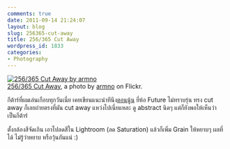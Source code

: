 ```yaml
---
comments: true
date: 2011-09-14 21:24:07
layout: blog
slug: 256365-cut-away
title: 256/365 Cut Away
wordpress_id: 1833
categories:
- Photography
---
```


[![256/365 Cut Away by armno](http://farm7.static.flickr.com/6155/6147297986_5d70a42ff2.jpg)](http://www.flickr.com/photos/armno/6147297986/)  
[256/365 Cut Away](http://www.flickr.com/photos/armno/6147297986/), a photo by [armno](http://www.flickr.com/photos/armno/) on Flickr.

กีต้าร์ที่ผมเล่นเกือบทุกวันเนี่ย เคยเขียนแนะนำทึนึง[ตอนนู้น](http://armno.in.th/2010/09/09/my-guitar-i/) ยี่ห้อ Future ไม่ทราบรุ่น ทรง cut away ก็เลยถ่ายตรงที่มัน cut away แหว่งไปเนี่ยแหละ ดู abstract นิดๆ แต่ก็ยังพอให้เห็นว่าเป็นกีต้าร์  

  

ตั้งกล้องสีจัดเกิน เอาไปลดสีใน Lightroom (ลด Saturation) แล้วก็เพิ่ม Grain ให้หยาบๆ ผลที่ได้ ไม่รู้ว่าหยาบ หรือวุ้นกันแน่ :)
